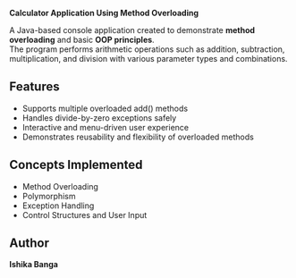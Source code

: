 **Calculator Application Using Method Overloading**

A Java-based console application created to demonstrate **method overloading** and basic **OOP principles**.  
The program performs arithmetic operations such as addition, subtraction, multiplication, and division with various parameter types and combinations.

## Features
- Supports multiple overloaded add() methods  
- Handles divide-by-zero exceptions safely  
- Interactive and menu-driven user experience  
- Demonstrates reusability and flexibility of overloaded methods  

## Concepts Implemented
- Method Overloading  
- Polymorphism  
- Exception Handling  
- Control Structures and User Input  

## Author
**Ishika Banga**
